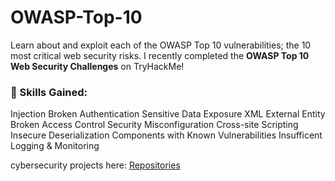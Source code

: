 # OWASP-Top-10
Learn about and exploit each of the OWASP Top 10 vulnerabilities; the 10 most critical web security risks.
I recently completed the **OWASP Top 10 Web Security Challenges** on TryHackMe!

### 🔐 Skills Gained:
Injection
Broken Authentication
Sensitive Data Exposure
XML External Entity
Broken Access Control
Security Misconfiguration
Cross-site Scripting
Insecure Deserialization
Components with Known Vulnerabilities
Insufficent Logging & Monitoring


cybersecurity projects here: [Repositories]([https://github.com/YourUsername](https://tryhackme.com/arifzahmed2019/badges/owasp-10))

